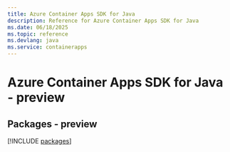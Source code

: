 ```yaml
---
title: Azure Container Apps SDK for Java
description: Reference for Azure Container Apps SDK for Java
ms.date: 06/18/2025
ms.topic: reference
ms.devlang: java
ms.service: containerapps
---
```

# Azure Container Apps SDK for Java - preview
## Packages - preview
[!INCLUDE [packages](container-apps-index.md)]